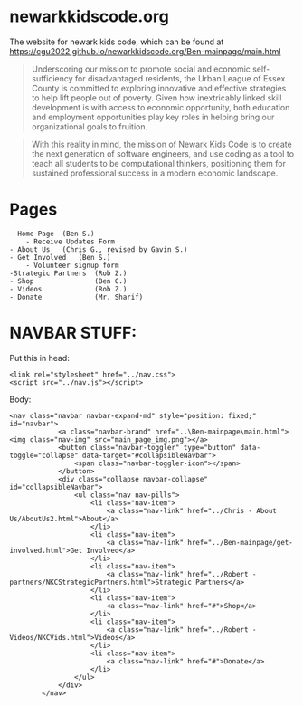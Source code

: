 # newarkkidscode.org

The website for newark kids code, which can be found at https://cgu2022.github.io/newarkkidscode.org/Ben-mainpage/main.html

  > Underscoring our mission to promote social and economic self-sufficiency for disadvantaged residents, the Urban League of Essex County is committed to exploring innovative and effective strategies to help lift people out of poverty. Given how inextricably linked skill development is with access to economic opportunity, both education and employment opportunities play key roles in helping bring our organizational goals to fruition. 
  
  >With this reality in mind, the mission of Newark Kids Code is to create the next generation of software engineers, and use coding as a tool to teach all students to be computational thinkers, positioning them for sustained professional success in a modern economic landscape. 

# Pages
```
- Home Page  (Ben S.)
    - Receive Updates Form
- About Us   (Chris G., revised by Gavin S.)
- Get Involved   (Ben S.)
    - Volunteer signup form
-Strategic Partners  (Rob Z.)
- Shop               (Ben C.)
- Videos             (Rob Z.)
- Donate             (Mr. Sharif)
```

# NAVBAR STUFF:

Put this in head: 
```
<link rel="stylesheet" href="../nav.css">
<script src="../nav.js"></script>
```

Body:
```
<nav class="navbar navbar-expand-md" style="position: fixed;" id="navbar">
            <a class="navbar-brand" href="..\Ben-mainpage\main.html"><img class="nav-img" src="main_page_img.png"></a>
            <button class="navbar-toggler" type="button" data-toggle="collapse" data-target="#collapsibleNavbar">
                <span class="navbar-toggler-icon"></span>
            </button>
            <div class="collapse navbar-collapse" id="collapsibleNavbar">
                <ul class="nav nav-pills">
                    <li class="nav-item">
                        <a class="nav-link" href="../Chris - About Us/AboutUs2.html">About</a>
                    </li>
                    <li class="nav-item">
                        <a class="nav-link" href="../Ben-mainpage/get-involved.html">Get Involved</a>
                    </li>
                    <li class="nav-item">
                        <a class="nav-link" href="../Robert - partners/NKCStrategicPartners.html">Strategic Partners</a>
                    </li>
                    <li class="nav-item">
                        <a class="nav-link" href="#">Shop</a>
                    </li>
                    <li class="nav-item">
                        <a class="nav-link" href="../Robert - Videos/NKCVids.html">Videos</a>
                    </li>
                    <li class="nav-item">
                        <a class="nav-link" href="#">Donate</a>
                    </li>
                </ul>
            </div>
        </nav>
```


